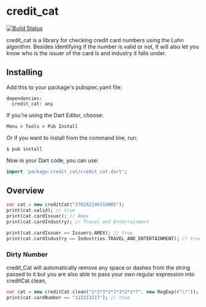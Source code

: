 # credit_cat

[![Build Status](https://drone.io/github.com/amscotti/credit_cat/status.png)](https://drone.io/github.com/amscotti/credit_cat/latest)

credit_cat is a library for checking credit card numbers using the Luhn algorithm. Besides identifying if the number is valid or not, It will also let you know who is the issuer of the card is and industry it falls under.

## Installing

Add this to your package's pubspec.yaml file:
```
dependencies:
  credit_cat: any
```

If you're using the Dart Editor, choose:

```
Menu > Tools > Pub Install
```

Or if you want to install from the command line, run:

```
$ pub install
```

Now in your Dart code, you can use:

```dart
import 'package:credit_cat/credit_cat.dart';
```

## Overview

```dart
var cat = new creditCat("378282246310005");
print(cat.valid); // true
print(cat.cardIssuer); // Amex
print(cat.cardIndustry); // Travel and Entertainment

print(cat.cardIssuer == Issuers.AMEX); // true
print(cat.cardIndustry == Industries.TRAVEL_AND_ENTERTAINMENT); // true
```

### Dirty Number

credit_Cat will automatically remove any space or dashes from the string passed to it but you are also able to pass your own regular expression into creditCat.clean,

```dart
var cat = new creditCat.clean("1*2*3*2*1*3*2*1*7", new RegExp(r"\*"));
print(cat.cardNumber == "123213217"); // true  
```